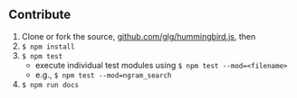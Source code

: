 ## Contribute
1. Clone or fork the source, [github.com/glg/hummingbird.js](http://github.com/glg/hummingbird.js), then
1. `$ npm install`
1. `$ npm test`
    - execute individual test modules using `$ npm test --mod=<filename>`
    - e.g., `$ npm test --mod=ngram_search`
1. `$ npm run docs`
